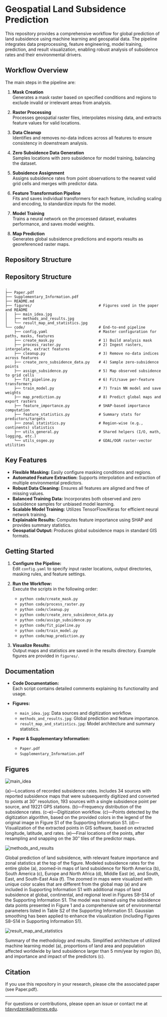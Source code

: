 # Geospatial Land Subsidence Prediction

This repository provides a comprehensive workflow for global prediction of land subsidence using machine learning and geospatial data. The pipeline integrates data preprocessing, feature engineering, model training, prediction, and result visualization, enabling robust analysis of subsidence rates and their environmental drivers.

## Workflow Overview

The main steps in the pipeline are:

1. **Mask Creation**  
   Generates a mask raster based on specified conditions and regions to exclude invalid or irrelevant areas from analysis.

2. **Raster Processing**  
   Processes geospatial raster files, interpolates missing data, and extracts feature values for valid locations.

3. **Data Cleanup**  
   Identifies and removes no-data indices across all features to ensure consistency in downstream analysis.

4. **Zero Subsidence Data Generation**  
   Samples locations with zero subsidence for model training, balancing the dataset.

5. **Subsidence Assignment**  
   Assigns subsidence rates from point observations to the nearest valid grid cells and merges with predictor data.

6. **Feature Transformation Pipeline**  
   Fits and saves individual transformers for each feature, including scaling and encoding, to standardize inputs for the model.

7. **Model Training**  
   Trains a neural network on the processed dataset, evaluates performance, and saves model weights.

8. **Map Prediction**  
   Generates global subsidence predictions and exports results as georeferenced raster maps.

## Repository Structure

## Repository Structure

    .
    ├── Paper.pdf
    ├── Supplementary_Information.pdf
    ├── README.md
    ├── figures/                              # Figures used in the paper and README
    │   ├── main_idea.jpg
    │   ├── methods_and_results.jpg
    │   └── result_map_and_statistics.jpg
    └── code/                                 # End-to-end pipeline
        ├── config.yaml                       # Master configuration for paths, masks, features
        ├── create_mask.py                    # 1) Build analysis mask
        ├── process_raster.py                 # 2) Ingest rasters, interpolate, extract features
        ├── cleanup.py                        # 3) Remove no-data indices across features
        ├── create_zero_subsidence_data.py    # 4) Sample zero-subsidence points
        ├── assign_subsidence.py              # 5) Map observed subsidence to grid cells
        ├── fit_pipeline.py                   # 6) Fit/save per-feature transformers
        ├── train_model.py                    # 7) Train NN model and save weights
        ├── map_prediction.py                 # 8) Predict global maps and export rasters
        ├── feature_importance.py             # SHAP-based importance computation
        ├── feature_statistics.py             # Summary stats for predictors/targets
        ├── zonal_statistics.py               # Region-wise (e.g., continents) statistics
        ├── utils_general.py                  # Shared helpers (I/O, math, logging, etc.)
        └── utils_osgeo.py                    # GDAL/OGR raster-vector utilities





## Key Features

- **Flexible Masking:** Easily configure masking conditions and regions.
- **Automated Feature Extraction:** Supports interpolation and extraction of multiple environmental predictors.
- **Robust Data Cleaning:** Ensures all features are aligned and free of missing values.
- **Balanced Training Data:** Incorporates both observed and zero subsidence samples for unbiased model learning.
- **Scalable Model Training:** Utilizes TensorFlow/Keras for efficient neural network training.
- **Explainable Results:** Computes feature importance using SHAP and provides summary statistics.
- **Geospatial Output:** Produces global subsidence maps in standard GIS formats.

## Getting Started

1. **Configure the Pipeline:**  
   Edit `config.yaml` to specify input raster locations, output directories, masking rules, and feature settings.

2. **Run the Workflow:**  
   Execute the scripts in the following order:
   - `python code/create_mask.py`
   - `python code/process_raster.py`
   - `python code/cleanup.py`
   - `python code/create_zero_subsidence_data.py`
   - `python code/assign_subsidence.py`
   - `python code/fit_pipeline.py`
   - `python code/train_model.py`
   - `python code/map_prediction.py`

3. **Visualize Results:**  
   Output maps and statistics are saved in the results directory. Example figures are provided in `figures/`.

## Documentation

- **Code Documentation:**  
  Each script contains detailed comments explaining its functionality and usage.
- **Figures:**  
  - `main_idea.jpg`: Data sources and digitization workflow.
  - `methods_and_results.jpg`: Global prediction and feature importance.
  - `result_map_and_statistics.jpg`: Model architecture and summary statistics.

- **Paper & Supplementary Information:**  
  - `Paper.pdf`
  - `Supplementary_Information.pdf`

## Figures

![main_idea](figures/main_idea.jpg)

(a)—Locations of recorded subsidence rates. Includes 34 sources with reported subsidence maps that were subsequently digitized and converted to points at 30″ resolution, 193 sources with a single subsidence point per source, and 19221 GPS stations. (b)—Frequency distribution of the subsidence rates. (c–e)—Digitization workflow. (c)—Points detected by the digitization algorithm, based on the provided colors in the legend of the original image in Figure S1 of the Supporting Information S1. (d)—Visualization of the extracted points in GIS software, based on extracted longitude, latitude, and rates. (e)—Final locations of the points, after resampling and snapping on the 30″ tiles of the predictor maps.

![methods_and_results](figures/methods_and_results.jpg)

Global prediction of land subsidence, with relevant feature importance and zonal statistics at the top of the figure. Modeled subsidence rates for the entire globe (a), zoomed-in maps of land subsidence for North America (b), South America (c), Europe and North Africa (d), Middle East (e), and South, East, and South-East Asia (f). The zoomed in maps were visualized with unique color scales that are different from the global map (a) and are included in Supporting Information S1 with additional maps of land subsidence at global, continental, and regional level in Figures S8–S14 of the Supporting Information S1. The model was trained using the subsidence data points presented in Figure 1 and a comprehensive set of environmental parameters listed in Table S2 of the Supporting Information S1. Gaussian smoothing has been applied to enhance the visualization (including Figures S8–S14 in Supporting Information S1).

![result_map_and_statistics](figures/result_map_and_statistics.jpg)

Summary of the methodology and results. Simplified architecture of utilized machine learning model (a), proportions of land area and population affected worldwide by land subsidence larger than 5 mm/year by region (b), and importance and impact of the predictors (c).

## Citation

If you use this repository in your research, please cite the associated paper (see Paper.pdf).



---

For questions or contributions, please open an issue or contact me at [tdavydzenka@mines.edu](mailto:tdavydzenka@mines.edu).